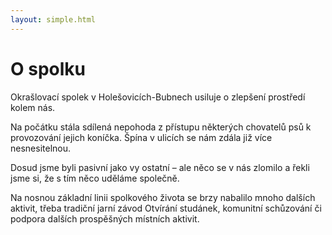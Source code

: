 ```yaml
---
layout: simple.html
---
```


O spolku
========

Okrašlovací spolek v Holešovicích-Bubnech usiluje o zlepšení prostředí kolem nás.

Na počátku stála sdílená nepohoda z přístupu některých chovatelů psů k provozování jejich koníčka. Špína v ulicích se nám zdála již více nesnesitelnou.

Dosud jsme byli pasivní jako vy ostatní – ale něco se v nás zlomilo a řekli jsme si, že s tím něco uděláme společně.

Na nosnou základní linii spolkového života se brzy nabalilo mnoho dalších aktivit, třeba tradiční jarní závod Otvírání studánek, komunitní schůzování či podpora dalších prospěšných místních aktivit.
